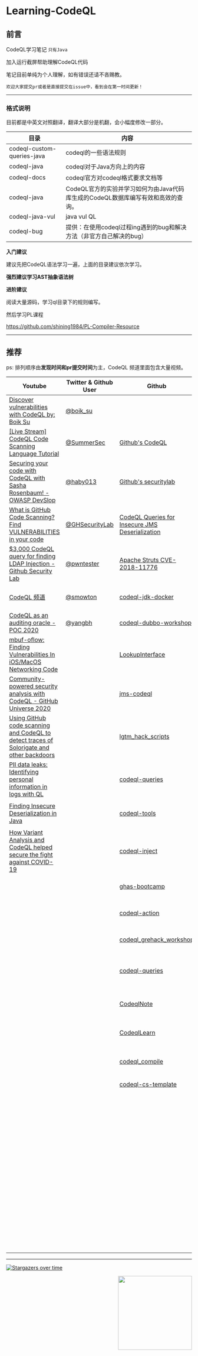 # Learning-CodeQL
## 前言

CodeQL学习笔记  `只有Java`

加入运行截屏帮助理解CodeQL代码

笔记目前单纯为个人理解，如有错误还请不吝赐教。

`欢迎大家提交pr或者是直接提交在issue中，看到会在第一时间更新！`

----

### 格式说明

目前都是中英文对照翻译，翻译大部分是机翻，会小幅度修改一部分。



| 目录                       | 内容                                                         |
| -------------------------- | ------------------------------------------------------------ |
| codeql-custom-queries-java | codeql的一些语法规则                                         |
| codeql-java                | codeql对于Java方向上的内容                                   |
| codeql-docs                | codeql官方对codeql格式要求文档等                             |
| codeql-java                | CodeQL官方的实验并学习如何为由Java代码库生成的CodeQL数据库编写有效和高效的查询。 |
| codeql-java-vul            | java vul QL                                                  |
| codeql-bug                 | 提供：在使用codeql过程ing遇到的bug和解决方法（非官方自己解决的bug） |



**入门建议**

建议先把CodeQL语法学习一遍，上面的目录建议依次学习。

**强烈建议学习AST抽象语法树** 



**进阶建议**

阅读大量源码，学习ql目录下的规则编写。

然后学习PL课程

https://github.com/shining1984/PL-Compiler-Resource



----

## 推荐

ps: 排列顺序由**发现时间和pr提交时间**为主，CodeQL 频道里面包含大量视频。

| Youtube                                                      | Twitter & Github User                               | Github                                                       | 文章                                                         | 其他                                                         |
| ------------------------------------------------------------ | --------------------------------------------------- | ------------------------------------------------------------ | ------------------------------------------------------------ | ------------------------------------------------------------ |
| [Discover vulnerabilities with CodeQL by: Boik Su ](https://youtu.be/UDDHXBFbuqo) | [@boik_su](https://twitter.com/boik_su)             |                                                              | [Github 官方文档](https://codeql.github.com/docs/)           | [Github 官方API](https://codeql.github.com/codeql-standard-libraries/java/index.html) |
| [[Live Stream] CodeQL Code Scanning Language Tutorial ](https://youtu.be/HH7wLL2g1Iw ) | [@SummerSec](https://twitter.com/SecSummers)        | [Github's CodeQL](https://github.com/github/codeql)          | [haby0 's 博客](https://github.com/haby0/mark)               | [Github research 文档](https://securitylab.github.com/research/) |
| [Securing your code with CodeQL with Sasha Rosenbaum! - OWASP DevSlop](https://youtu.be/G_yDbouY0tM) | [@haby013](https://twitter.com/haby013)             | [Github's securitylab](https://github.com/github/securitylab) | [使用codeql 挖掘 ofcms](https://www.anquanke.com/post/id/203674) | [GitHub Advanced Security](https://github.com/advanced-security) |
| [What is GitHub Code Scanning? Find VULNERABILITIES in your code](https://youtu.be/A8SERCUE-i4) | [@GHSecurityLab](https://twitter.com/GHSecurityLab) | [CodeQL Queries for Insecure JMS Deserialization](https://github.com/silentsignal/jms-codeql/) | [代码分析引擎 CodeQL 初体验](https://paper.seebug.org/1078/#_1) | [ghas-bootcamp](https://github.com/ghas-bootcamp)            |
| [$3,000 CodeQL query for finding LDAP Injection - Github Security Lab ]( https://youtu.be/qStzSfsEQGQ) | [@pwntester](https://twitter.com/pwntester)         | [Apache Struts CVE-2018-11776](https://github.com/github/securitylab/blob/main/CodeQL_Queries/java/Apache_Struts_CVE-2018-11776) | [使用codeql挖掘fastjson利用链](https://xz.aliyun.com/t/7482) |                                                              |
| [CodeQL 频道](https://www.youtube.com/channel/UCudgrgkdUUA17vqnrHzXtVw) | [@smowton](https://github.com/smowton)              | [codeql-jdk-docker](https://github.com/Marcono1234/codeql-jdk-docker) | [使用 CodeQL 挖掘 CVE-2020-9297](https://xz.aliyun.com/t/7979) |                                                              |
| [CodeQL as an auditing oracle - POC 2020](https://www.youtube.com/watch?v=XmAEgl8bVhg) | [@yangbh](https://github.com/yangbh)                | [codeql-dubbo-workshop](https://github.com/github/codeql-dubbo-workshop) | [codeql学习——污点分析](https://xz.aliyun.com/t/7789)         |                                                              |
| [mbuf-oflow: Finding Vulnerabilities In iOS/MacOS Networking Code](https://www.youtube.com/watch?v=0EHP2gzwVAY) |                                                     | [LookupInterface](https://github.com/SummerSec/LookupInterface) | [如何用CodeQL数据流复现 apache kylin命令执行漏洞](https://xz.aliyun.com/t/8240) |                                                              |
| [Community-powered security analysis with CodeQL - GitHub Universe 2020](https://youtu.be/Y6PjAaZKNYk) |                                                     | [jms-codeql](https://github.com/silentsignal/jms-codeql/)    | [CodeQL从入门到放弃](https://www.freebuf.com/articles/web/283795.html) |                                                              |
| [Using GitHub code scanning and CodeQL to detect traces of Solorigate and other backdoors](https://github.blog/2021-03-16-using-github-code-scanning-and-codeql-to-detect-traces-of-solorigate-and-other-backdoors/) |                                                     | [lgtm_hack_scripts](https://github.com/JLLeitschuh/lgtm_hack_scripts) | [CodeQL 快速上手](https://www.yuque.com/docs/share/738555ae-258e-4f27-8818-6024b8225488?#) |                                                              |
| [PII data leaks: Identifying personal information in logs with QL ](https://youtu.be/hHaOxbyqy44) |                                                     | [codeql-queries](https://github.com/advanced-security/codeql-queries) | [CodeQL与XRay联动实现黑白盒双重校验](https://www.yuque.com/docs/share/782dbabc-1f9a-4214-8003-289886447bb4) |                                                              |
| [Finding Insecure Deserialization in Java](https://www.youtube.com/watch?v=XsUcSd75K00) |                                                     | [codeql-tools](https://github.com/zbazztian/codeql-tools)    | [使用 CodeQL 分析闭源 Java 程序](https://paper.seebug.org/1324/) |                                                              |
| [How Variant Analysis and CodeQL helped secure the fight against COVID-19](https://www.youtube.com/watch?v=5beYejYfhjY) |                                                     | [codeql-inject](https://github.com/zbazztian/codeql-inject)  | [finding-insecure-jwt-signature-validation-with-codeql](https://intrigus.org/research/2021/08/05/finding-insecure-jwt-signature-validation-with-codeql/) |                                                              |
|                                                              |                                                     | [ghas-bootcamp](https://github.com/ghas-bootcamp/ghas-bootcamp) | [Apache Dubbo: All roads lead to RCE](https://securitylab.github.com/research/apache-dubbo/) |                                                              |
|                                                              |                                                     | [codeql-action](https://github.com/github/codeql-action)     | [CodeQL从0到1（内附Shiro检测demo）](https://www.anquanke.com/post/id/255721) |                                                              |
|                                                              |                                                     | [codeql_grehack_workshop](https://github.com/pwntester/codeql_grehack_workshop/) | [CodeQL with CVE-2021-2471](http://m0d9.me/2021/11/01/CodeQL-CVE-2021-2471/) |                                                              |
|                                                              |                                                     | [codeql-queries](https://github.com/cldrn/codeql-queries)    | [CodeQL 若干问题思考及 CVE-2019-3560 审计详解](https://lennysec.github.io/codql-and-cve-2019-3560/) |                                                              |
|                                                              |                                                     | [CodeqlNote](https://github.com/safe6Sec/CodeqlNote)         | [从Java反序列化漏洞题看CodeQL数据流](https://www.anquanke.com/post/id/256967) |                                                              |
|                                                              |                                                     | [CodeqlLearn](https://github.com/Firebasky/CodeqlLearn)      | [记一次Log4j失败的Gadget挖掘记录](https://tttang.com/archive/1314/) |                                                              |
|                                                              |                                                     | [codeql_compile](https://github.com/ice-doom/codeql_compile) | [浅谈利用codeql进行java代码审计分析（1）](https://tttang.com/archive/1322/) |                                                              |
|                                                              |                                                     | [codeql-cs-template](https://github.com/pwntester/codeql-cs-template) | [CodeQL SSA Study.md](https://github.com/haby0/mark/blob/master/articles/2021/CodeQL%20SSA%20Study.md) |                                                              |
|                                                              |                                                     |                                                              | [CVE-2021-43815](https://securitylab.github.com/advisories/GHSL-2021-1053_Grafana/) |                                                              |
|                                                              |                                                     |                                                              | [detecting-jackson-deserialization-vulnerabilities-with-codeql.html](https://blog.gypsyengineer.com/en/security/detecting-jackson-deserialization-vulnerabilities-with-codeql.html) |                                                              |
|                                                              |                                                     |                                                              | [利用CodeQL分析并挖掘Log4j漏洞](https://mp.weixin.qq.com/s/JYco8DysQNszMohH6zJEGw) |                                                              |
|                                                              |                                                     |                                                              | [CodeQL 提升篇](https://tttang.com/archive/1415/)            |                                                              |
|                                                              |                                                     |                                                              | [cve-2022-22947-spel-casting-and-evil-beans](https://wya.pl/2022/02/26/cve-2022-22947-spel-casting-and-evil-beans/) |                                                              |
|                                                              |                                                     |                                                              | [FINDING GADGETS LIKE IT'S 2022](https://www.synacktiv.com/publications/finding-gadgets-like-its-2022.html) |                                                              |



----









 [![Stargazers over time](https://starchart.cc/SummerSec/learning-codeql.svg)](https://starchart.cc/SummerSec/JavaLearnVulnerability) 





<img align='right' src="https://profile-counter.glitch.me/summersec/count.svg" width="200">